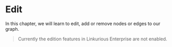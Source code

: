 # Edit

In this chapter, we will learn to edit, add or remove nodes or edges to our graph.

> Currently the edition features in Linkurious Enterprise are not enabled.
